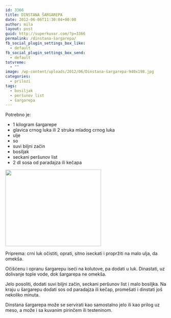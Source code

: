 ```yaml
---
id: 3366
title: DINSTANA ŠARGAREPA
date: 2012-06-06T11:30:04+00:00
author: mila
layout: post
guid: http://superkuvar.com/?p=3366
permalink: /dinstana-šargarepa/
fb_social_plugin_settings_box_like:
  - default
fb_social_plugin_settings_box_send:
  - default
totvreme:
  - ""
image: /wp-content/uploads/2012/06/Dinstana-šargarepa-940x198.jpg
categories:
  - prilozi
tags:
  - bosiljak
  - peršunov list
  - šargarepa
---
```

Potrebno je:

  * 1 kilogram šargarepe
  * glavica crnog luka ili 2 struka mladog crnog luka
  * ulje
  * so
  * suvi biljni začin
  * bosiljak
  * seckani peršunov list
  * 2 dl sosa od paradajza ili kečapa

<img class="alignnone size-medium wp-image-3368" title="Dinstana šargarepa" src="/wp-content/uploads/2012/06/Dinstana-šargarepa-e1338885828961-300x240.jpg" alt="" width="300" height="240" /> 

Priprema: crni luk očistiti, oprati, sitno iseckati i propržiti na malo ulja, da omekša.

Očišćenu i opranu šargarepu iseći na kolutove, pa dodati u luk. Dinastati, uz dolivanje tople vode, dok šargarepa ne omekša.

Jelo posoliti, dodati suvi biljni začin, seckani peršunov list i malo bosiljka. Na kraju u šargarepu dodati sos od paradajza ili kečap, promešati i dinstati još nekoliko minuta.

Dinstana šargarepa može se servirati kao samostalno jelo ili kao prilog uz meso, a može i sa kuvanim pirinčem ili testeninom.